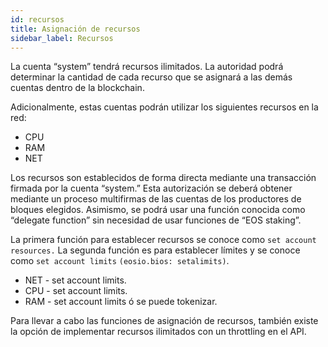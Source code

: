 ```yaml
---
id: recursos
title: Asignación de recursos
sidebar_label: Recursos
---
```


La cuenta “system” tendrá recursos ilimitados. La autoridad podrá determinar la cantidad de cada recurso que se asignará a las demás cuentas dentro de la blockchain.

Adicionalmente, estas cuentas podrán utilizar los siguientes recursos en la red:
 - CPU
 - RAM
 - NET

Los recursos son establecidos de forma directa mediante una transacción firmada por la cuenta “system.” Esta autorización se deberá obtener mediante un proceso multifirmas de las cuentas de los productores de bloques elegidos. Asimismo, se podrá usar una función conocida como “delegate function” sin necesidad de usar funciones de “EOS staking”. 

La primera función para establecer recursos se conoce como `set account resources.`
La segunda función es para establecer límites y se conoce como `set account limits` `(eosio.bios: setalimits)`.

- NET - set account limits.
- CPU - set account limits.
- RAM - set account limits ó se puede tokenizar.


Para llevar a cabo las funciones de asignación de recursos, también existe la opción de implementar recursos ilimitados con un throttling en el API.